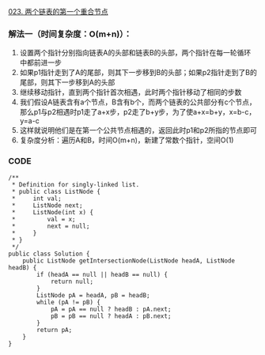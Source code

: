 [023. 两个链表的第一个重合节点](https://leetcode.cn/problems/3u1WK4/)
### 解法一（时间复杂度：O(m+n)）：
1. 设置两个指针分别指向链表A的头部和链表B的头部，两个指针在每一轮循环中都前进一步
2. 如果p1指针走到了A的尾部，则其下一步移到B的头部；如果p2指针走到了B的尾部，则其下一步移到A的头部
3. 继续移动指针，直到两个指针首次相遇，此时两个指针移动了相同的步数
4. 我们假设A链表含有a个节点，B含有b个，而两个链表的公共部分有c个节点，那么p1与p2相遇时p1走了a+x步，p2走了b+y步，为了使a+x=b+y，x=b-c，y=a-c
5. 这样就说明他们是在第一个公共节点相遇的，返回此时p1和p2所指的节点即可
6. 复杂度分析：遍历A和B，时间O(m+n)，新建了常数个指针，空间O(1)
### CODE
```
/**
 * Definition for singly-linked list.
 * public class ListNode {
 *     int val;
 *     ListNode next;
 *     ListNode(int x) {
 *         val = x;
 *         next = null;
 *     }
 * }
 */
public class Solution {
    public ListNode getIntersectionNode(ListNode headA, ListNode headB) {
        if (headA == null || headB == null) {
            return null;
        }
        ListNode pA = headA, pB = headB;
        while (pA != pB) {
            pA = pA == null ? headB : pA.next;
            pB = pB == null ? headA : pB.next;
        }
        return pA;
    }
}
```
